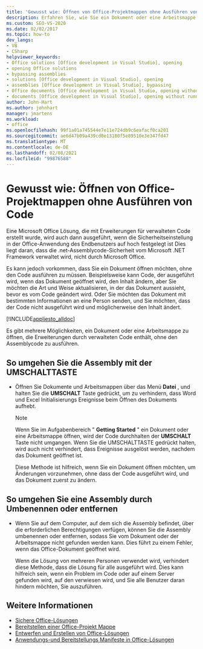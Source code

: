 ```yaml
---
title: 'Gewusst wie: Öffnen von Office-Projektmappen ohne Ausführen von Code'
description: Erfahren Sie, wie Sie ein Dokument oder eine Arbeitsmappe öffnen können, die Erweiterungen durch verwalteten Code enthält, ohne den Assemblycode ausführen
ms.custom: SEO-VS-2020
ms.date: 02/02/2017
ms.topic: how-to
dev_langs:
- VB
- CSharp
helpviewer_keywords:
- Office solutions [Office development in Visual Studio], opening
- opening Office solutions
- bypassing assemblies
- solutions [Office development in Visual Studio], opening
- assemblies [Office development in Visual Studio], bypassing
- Office documents [Office development in Visual Studio, opening without running code
- documents [Office development in Visual Studio], opening without running code
author: John-Hart
ms.author: johnhart
manager: jmartens
ms.workload:
- office
ms.openlocfilehash: 99f1a01a745544e7e11e724db9c6eafacf0ca201
ms.sourcegitcommit: ae6d47b09a439cd0e13180f5e89510e3e347fd47
ms.translationtype: MT
ms.contentlocale: de-DE
ms.lasthandoff: 02/08/2021
ms.locfileid: "99876588"
---
```

# <a name="how-to-open-office-solutions-without-running-code"></a>Gewusst wie: Öffnen von Office-Projektmappen ohne Ausführen von Code
  Eine Microsoft Office Lösung, die mit Erweiterungen für verwalteten Code erstellt wurde, wird auch dann ausgeführt, wenn die Sicherheitseinstellung in der Office-Anwendung des Endbenutzers auf hoch festgelegt ist Dies liegt daran, dass die .net-Assemblycode-Sicherheit vom Microsoft .NET Framework verwaltet wird, nicht durch Microsoft Office.

 Es kann jedoch vorkommen, dass Sie ein Dokument öffnen möchten, ohne den Code ausführen zu müssen. Beispielsweise kann Code, der ausgeführt wird, wenn das Dokument geöffnet wird, den Inhalt ändern, aber Sie möchten die Art und Weise aktualisieren, in der das Dokument aussieht, bevor es vom Code geändert wird. Oder Sie möchten das Dokument mit bestimmten Informationen an eine Person senden, und Sie möchten, dass der Code nicht ausgeführt wird und möglicherweise den Inhalt ändert.

 [!INCLUDE[appliesto_alldoc](../vsto/includes/appliesto-alldoc-md.md)]

 Es gibt mehrere Möglichkeiten, ein Dokument oder eine Arbeitsmappe zu öffnen, die Erweiterungen durch verwalteten Code enthält, ohne den Assemblycode zu ausführen.

## <a name="to-bypass-the-assembly-by-using-the-shift-key"></a>So umgehen Sie die Assembly mit der UMSCHALTTASTE

- Öffnen Sie Dokumente und Arbeitsmappen über das Menü **Datei** , und halten Sie die **UMSCHALT** Taste gedrückt, um zu verhindern, dass Word und Excel Initialisierungs Ereignisse beim Öffnen des Dokuments aufhebt.

    > [!NOTE]
    > Wenn Sie im Aufgabenbereich " **Getting Started** " ein Dokument oder eine Arbeitsmappe öffnen, wird der Code durchhalten der **UMSCHALT** Taste nicht umgangen. Wenn Sie die UMSCHALTTASTE gedrückt halten, wird auch nicht verhindert, dass Ereignisse ausgelöst werden, nachdem das Dokument geöffnet ist.

     Diese Methode ist hilfreich, wenn Sie ein Dokument öffnen möchten, um Änderungen vorzunehmen, ohne dass der Code ausgeführt wird, und das Dokument zuerst zu ändern.

## <a name="to-bypass-an-assembly-by-renaming-or-removing-it"></a>So umgehen Sie eine Assembly durch Umbenennen oder entfernen

- Wenn Sie auf dem Computer, auf dem sich die Assembly befindet, über die erforderlichen Berechtigungen verfügen, können Sie die Assembly umbenennen oder entfernen, sodass Sie vom Dokument oder der Arbeitsmappe nicht gefunden werden kann. Dies führt zu einem Fehler, wenn das Office-Dokument geöffnet wird.

     Wenn die Lösung von mehreren Personen verwendet wird, verhindert diese Methode, dass die Lösung für alle ausgeführt wird. Dies kann hilfreich sein, wenn ein Problem im Code oder auf einem Server gefunden wird, auf den verwiesen wird, und Sie alle Benutzer daran hindern möchten, Sie auszuführen.

## <a name="see-also"></a>Weitere Informationen
- [Sichere Office-Lösungen](../vsto/securing-office-solutions.md)
- [Bereitstellen einer Office-Projekt Mappe](../vsto/deploying-an-office-solution.md)
- [Entwerfen und Erstellen von Office-Lösungen](../vsto/designing-and-creating-office-solutions.md)
- [Anwendungs-und Bereitstellungs Manifeste in Office-Lösungen](../vsto/application-and-deployment-manifests-in-office-solutions.md)
